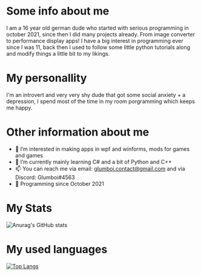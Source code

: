 # Some info about me

I am a 16 year old german dude who started with serious programming in october 2021, since then I did many projects already. From image converter to performance display apps!
I have a big interest in programming ever since I was 11, back then I used to follow some little python tutorials along and modify things a little bit to my likings.

# My personallity

I'm an introvert and very very shy dude that got some social anxiety + a depression, I spend most of the time in my room porgramming which keeps me happy.

# Other information about me
- 👀 I’m interested in making apps in wpf and winforms, mods for games and games
- 🌱 I’m currently mainly learning C# and a bit of Python and C++
- 📫 You can reach me via email: glumboi.contact@gmail.com and via Discord: Glumboi#4563
- 🐐 Programming since October 2021

# My Stats

![Anurag's GitHub stats](https://github-readme-stats.vercel.app/api?username=Glumboi&show_icons=true&theme=dark)

# My used languages

[![Top Langs](https://github-readme-stats.vercel.app/api/top-langs/?username=Glumboi&langs_count=8&theme=dark)](https://github.com/anuraghazra/github-readme-stats)
